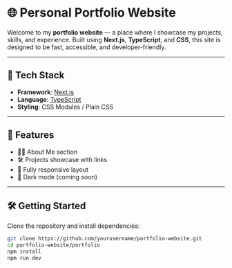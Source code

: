 # 🌐 Personal Portfolio Website

Welcome to my **portfolio website** — a place where I showcase my projects, skills, and experience. Built using **Next.js**, **TypeScript**, and **CSS**, this site is designed to be fast, accessible, and developer-friendly.

---

## 🚀 Tech Stack

- **Framework**: [Next.js](https://nextjs.org/)
- **Language**: [TypeScript](https://www.typescriptlang.org/)
- **Styling**: CSS Modules / Plain CSS

---

## 📁 Features

- 🧑‍💼 About Me section
- 🛠️ Projects showcase with links
- 📱 Fully responsive layout
- 🌙 Dark mode (coming soon)

---

## 🛠️ Getting Started

Clone the repository and install dependencies:

```bash
git clone https://github.com/yourusername/portfolio-website.git
cd portfolio-website/portfolio
npm install
npm run dev
```
